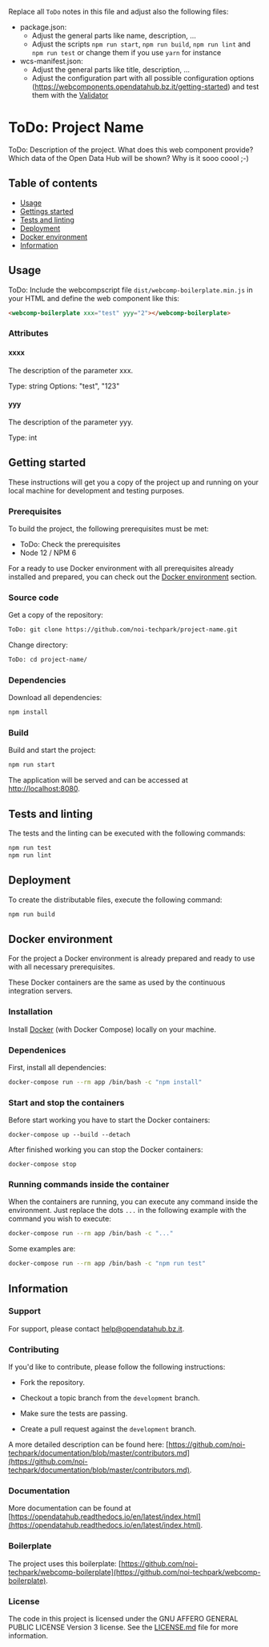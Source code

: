 Replace all `ToDo` notes in this file and adjust also the following files:
- package.json:
    - Adjust the general parts like name, description, ...
    - Adjust the scripts `npm run start`, `npm run build`, `npm run lint` and
      `npm run test` or change them if you use `yarn` for instance
- wcs-manifest.json:
    - Adjust the general parts like title, description, ...
    - Adjust the configuration part with all possible configuration options
      (https://webcomponents.opendatahub.bz.it/getting-started) and test them with the [Validator](https://webcomponents.opendatahub.bz.it/validator/)

# ToDo: Project Name

ToDo: Description of the project. What does this web component provide? Which data of the Open Data Hub will be shown? Why is it sooo coool ;-)

## Table of contents

- [Usage](#usage)
- [Gettings started](#getting-started)
- [Tests and linting](#tests-and-linting)
- [Deployment](#deployment)
- [Docker environment](#docker-environment)
- [Information](#information)

## Usage

ToDo: Include the webcompscript file `dist/webcomp-boilerplate.min.js` in your HTML and define the web component like this:

```html
<webcomp-boilerplate xxx="test" yyy="2"></webcomp-boilerplate>
```

### Attributes

#### xxxx

The description of the parameter xxx.

Type: string
Options: "test", "123"

#### yyy

The description of the parameter yyy.

Type: int

## Getting started

These instructions will get you a copy of the project up and running
on your local machine for development and testing purposes.

### Prerequisites

To build the project, the following prerequisites must be met:

- ToDo: Check the prerequisites
- Node 12 / NPM 6

For a ready to use Docker environment with all prerequisites already installed and prepared, you can check out the [Docker environment](#docker-environment) section.

### Source code

Get a copy of the repository:

```bash
ToDo: git clone https://github.com/noi-techpark/project-name.git
```

Change directory:

```bash
ToDo: cd project-name/
```

### Dependencies

Download all dependencies:

```bash
npm install
```

### Build

Build and start the project:

```bash
npm run start
```

The application will be served and can be accessed at [http://localhost:8080](http://localhost:8080).

## Tests and linting

The tests and the linting can be executed with the following commands:

```bash
npm run test
npm run lint
```

## Deployment

To create the distributable files, execute the following command:

```bash
npm run build
```

## Docker environment

For the project a Docker environment is already prepared and ready to use with all necessary prerequisites.

These Docker containers are the same as used by the continuous integration servers.

### Installation

Install [Docker](https://docs.docker.com/install/) (with Docker Compose) locally on your machine.

### Dependenices

First, install all dependencies:

```bash
docker-compose run --rm app /bin/bash -c "npm install"
```

### Start and stop the containers

Before start working you have to start the Docker containers:

```
docker-compose up --build --detach
```

After finished working you can stop the Docker containers:

```
docker-compose stop
```

### Running commands inside the container

When the containers are running, you can execute any command inside the environment. Just replace the dots `...` in the following example with the command you wish to execute:

```bash
docker-compose run --rm app /bin/bash -c "..."
```

Some examples are:

```bash
docker-compose run --rm app /bin/bash -c "npm run test"
```

## Information

### Support

For support, please contact [help@opendatahub.bz.it](mailto:help@opendatahub.bz.it).

### Contributing

If you'd like to contribute, please follow the following instructions:

- Fork the repository.

- Checkout a topic branch from the `development` branch.

- Make sure the tests are passing.

- Create a pull request against the `development` branch.

A more detailed description can be found here: [https://github.com/noi-techpark/documentation/blob/master/contributors.md](https://github.com/noi-techpark/documentation/blob/master/contributors.md).

### Documentation

More documentation can be found at [https://opendatahub.readthedocs.io/en/latest/index.html](https://opendatahub.readthedocs.io/en/latest/index.html).

### Boilerplate

The project uses this boilerplate: [https://github.com/noi-techpark/webcomp-boilerplate](https://github.com/noi-techpark/webcomp-boilerplate).

### License

The code in this project is licensed under the GNU AFFERO GENERAL PUBLIC LICENSE Version 3 license. See the [LICENSE.md](LICENSE.md) file for more information.
